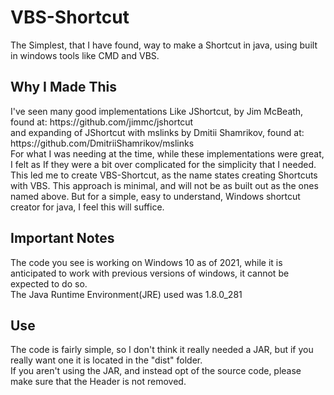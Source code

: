 # VBS-Shortcut
The Simplest, that I have found, way to make a Shortcut in java, using built in windows tools like CMD and VBS.<br>
<h2>Why I Made This</h2>
I've seen many good implementations Like JShortcut, by Jim McBeath, found at: https://github.com/jimmc/jshortcut<br>
and expanding of JShortcut with mslinks by Dmitii Shamrikov, found at: https://github.com/DmitriiShamrikov/mslinks<br>
For what I was needing at the time, while these implementations were great, I felt as If they were a bit over complicated for the simplicity that I needed.<br>
This led me to create VBS-Shortcut, as the name states creating Shortcuts with VBS. This approach is minimal, and will not be as built out as the ones named above. But for a simple, easy to understand, Windows shortcut creator for java, I feel this will suffice.<br>
<h2>Important Notes</h2>
The code you see is working on Windows 10 as of 2021, while it is anticipated to work with previous versions of windows, it cannot be expected to do so.<br>
The Java Runtime Environment(JRE) used was 1.8.0_281<br>
<h2>Use</h2>
The code is fairly simple, so I don't think it really needed a JAR, but if you really want one it is located in the "dist" folder.<br>
If you aren't using the JAR, and instead opt of the source code, please make sure that the Header is not removed.
